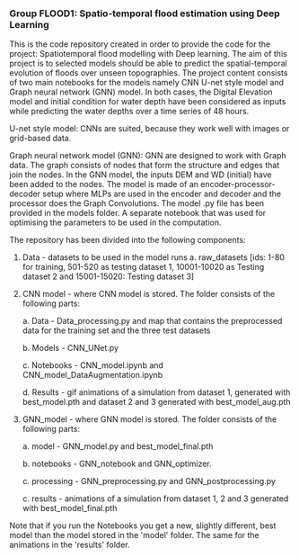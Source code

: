 ### Group FLOOD1: Spatio-temporal flood estimation using Deep Learning

This is the code repository created in order to provide the code for the project: Spatiotemporal flood modelling with Deep learning. The aim of this project is to selected models should be able to predict the spatial-temporal evolution of floods over unseen topographies.
The project content consists of two main notebooks for the models namely CNN U-net style model and Graph neural network (GNN) model. In both cases, the Digital Elevation model and initial condition for water depth have been considered as inputs while predicting the water depths over a time series of 48 hours. 

U-net style model: CNNs are suited, because they work well with images or grid-based data. 

Graph neural network model (GNN): GNN are designed to work with Graph data. The graph consists of nodes that form the structure and edges that join the nodes. In the GNN model, the inputs DEM and WD (initial) have been added to the nodes. The model is made of an encoder-processor-decoder setup where MLPs are used in the encoder and decoder and the processor does the Graph Convolutions. 
The model .py file has been provided in the models folder. A separate notebook that was used for optimising the parameters to be used in the computation.

The repository has been divided into the following components:
1. Data - datasets to be used in the model runs
	a. raw_datasets [ids: 1-80 for training, 501-520 as testing dataset 1, 10001-10020 as Testing dataset 2 and 15001-15020: Testing dataset 3]
2. CNN model - where CNN model is stored. The folder consists of the following parts:

   a. Data - Data_processing.py and map that contains the preprocessed data for the training set and the three test datasets

   b. Models - CNN_UNet.py

   c. Notebooks - CNN_model.ipynb and CNN_model_DataAugmentation.ipynb

   d. Results - gif animations of a simulation from dataset 1, generated with best_model.pth and dataset 2 and 3 generated with best_model_aug.pth
   
4. GNN_model - where GNN model is stored. The folder consists of the following parts:

   a. model - GNN_model.py and best_model_final.pth
   
   b. notebooks - GNN_notebook and GNN_optimizer.
   
   c. processing - GNN_preprocessing.py and GNN_postprocessing.py

   c. results - animations of a simulation from dataset 1, 2 and 3 generated with best_model_final.pth

Note that if you run the Notebooks you get a new, slightly different, best model than the model stored in the 'model' folder. The same for the animations in the 'results' folder. 
